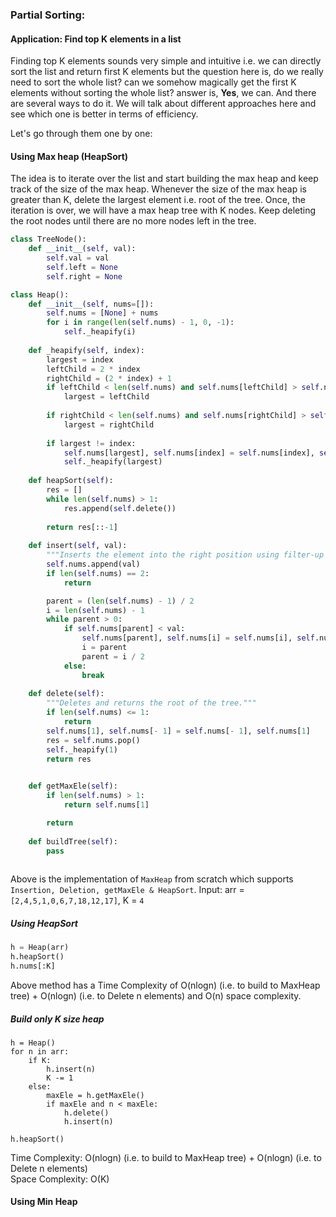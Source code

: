 ### Partial Sorting:

#### Application: Find top K elements in a list
Finding top K elements sounds very simple and intuitive i.e. we can directly sort the list and return first K elements but the question here is, do we really need to sort the whole list? can we somehow magically get the first K elements without sorting the whole list? answer is, **Yes**, we can. And there are several ways to do it. We will talk about different approaches here and see which one is better in terms of efficiency.

Let's go through them one by one:

#### Using Max heap (HeapSort)

The idea is to iterate over the list and start building the max heap and keep track of the size of the max heap. Whenever the size of the max heap is greater than K, delete the largest element i.e. root of the tree. Once, the iteration is over, we will have a max heap tree with K nodes. Keep deleting the root nodes until there are no more nodes left in the tree. 

```python
class TreeNode():
    def __init__(self, val):
        self.val = val
        self.left = None
        self.right = None

class Heap():
    def __init__(self, nums=[]):
        self.nums = [None] + nums
        for i in range(len(self.nums) - 1, 0, -1):
            self._heapify(i)
      
    def _heapify(self, index):
        largest = index
        leftChild = 2 * index
        rightChild = (2 * index) + 1
        if leftChild < len(self.nums) and self.nums[leftChild] > self.nums[largest]:
            largest = leftChild
         
        if rightChild < len(self.nums) and self.nums[rightChild] > self.nums[largest]:
            largest = rightChild
        
        if largest != index:
            self.nums[largest], self.nums[index] = self.nums[index], self.nums[largest]
            self._heapify(largest)
  
    def heapSort(self):
        res = []
        while len(self.nums) > 1:
            res.append(self.delete())
         
        return res[::-1]
    
    def insert(self, val):
        """Inserts the element into the right position using filter-up algorithim"""
        self.nums.append(val)
        if len(self.nums) == 2:
            return

        parent = (len(self.nums) - 1) / 2
        i = len(self.nums) - 1
        while parent > 0:
            if self.nums[parent] < val:
                self.nums[parent], self.nums[i] = self.nums[i], self.nums[parent]
                i = parent
                parent = i / 2
            else:
                break
    
    def delete(self):
        """Deletes and returns the root of the tree."""
        if len(self.nums) <= 1:
            return
        self.nums[1], self.nums[- 1] = self.nums[- 1], self.nums[1]
        res = self.nums.pop()
        self._heapify(1)
        return res

   
    def getMaxEle(self):
        if len(self.nums) > 1:
            return self.nums[1]

        return
    
    def buildTree(self):
        pass
  
```
Above is the implementation of `MaxHeap` from scratch which supports `Insertion, Deletion, getMaxEle & HeapSort`.
Input: arr = `[2,4,5,1,0,6,7,18,12,17]`, K = `4`
##### Using HeapSort
```python
h = Heap(arr)
h.heapSort()
h.nums[:K]
```
Above method has a Time Complexity of O(nlogn) (i.e. to build to MaxHeap tree) + O(nlogn) (i.e. to Delete n elements) and O(n) space complexity.

##### Build only K size heap
```pyhton
h = Heap()
for n in arr:
    if K:
        h.insert(n)
        K -= 1
    else:
        maxEle = h.getMaxEle()
        if maxEle and n < maxEle:
            h.delete()
            h.insert(n)

h.heapSort()    
```
Time Complexity: O(nlogn) (i.e. to build to MaxHeap tree) + O(nlogn) (i.e. to Delete n elements)  
Space Complexity: O(K)

#### Using Min Heap




